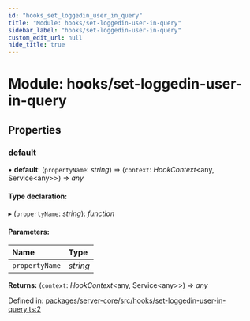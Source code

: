 ```yaml
---
id: "hooks_set_loggedin_user_in_query"
title: "Module: hooks/set-loggedin-user-in-query"
sidebar_label: "hooks/set-loggedin-user-in-query"
custom_edit_url: null
hide_title: true
---
```


# Module: hooks/set-loggedin-user-in-query

## Properties

### default

• **default**: (`propertyName`: *string*) => (`context`: *HookContext*<any, Service<any\>\>) => *any*

#### Type declaration:

▸ (`propertyName`: *string*): *function*

#### Parameters:

Name | Type |
:------ | :------ |
`propertyName` | *string* |

**Returns:** (`context`: *HookContext*<any, Service<any\>\>) => *any*

Defined in: [packages/server-core/src/hooks/set-loggedin-user-in-query.ts:2](https://github.com/xr3ngine/xr3ngine/blob/716a06460/packages/server-core/src/hooks/set-loggedin-user-in-query.ts#L2)

